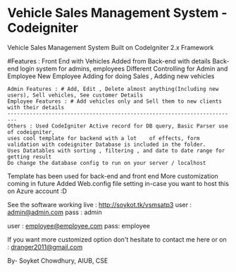 # Vehicle Sales Management System - Codeigniter

Vehicle Sales Management System Built on CodeIgniter 2.x Framework

#Features : 
Front End with Vehicles Added from Back-end with details
Back-end login system for admins, employees
Different Controlling for Admin and Employee
New Employee Adding for doing Sales , Adding new vehicles

	Admin Features : # Add, Edit , Delete almost anything(Including new users), Sell vehicles, See customer Details
	Employee Features : # Add vehicles only and Sell them to new clients with their details
	-------------------------------------------------------------------------
	Others : Used CodeIgniter Active record for DB query, Basic Parser use of codeigniter, 
	uses cool template for backend with a lot 	 of effects, form validation with codeigniter Database is included in the folder.
	Uses Datatables with sorting , filtering , and date to date range for getting result
	Do change the database config to run on your server / localhost

Template has been used for back-end and front end 
More customization coming in future
Added Web.config file setting in-case you want to host this on Azure account :D 

See the software working live : 
http://soykot.tk/vsmsatp3
user  : admin@admin.com
pass : admin

user : employee@employee.com
pass: employee


If you want more customized option don't hesitate to contact me here or on : dranger2011@gmail.com



By- Soyket Chowdhury, AIUB, CSE
